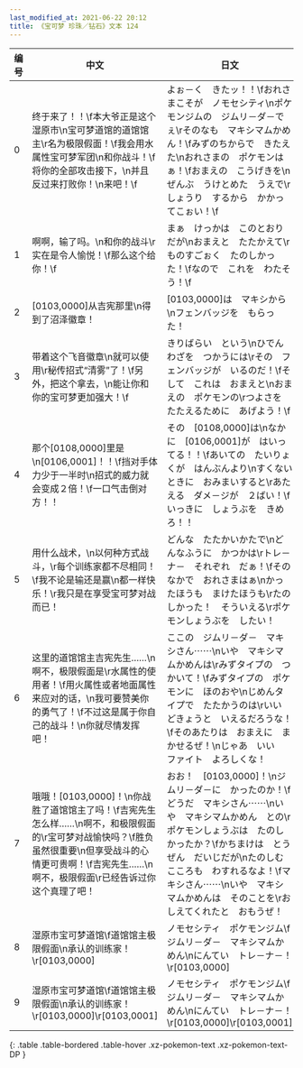 ```yaml
---
last_modified_at: 2021-06-22 20:12
title: 《宝可梦 珍珠／钻石》文本 124
---
```

| 编号 | 中文 | 日文 |
| ---- | ---- | ---- |
| 0 | 终于来了！！\f本大爷正是这个湿原市\n宝可梦道馆的道馆馆主\r名为极限假面！\f我会用水属性宝可梦军团\n和你战斗！\f将你的全部攻击接下，\n并且反过来打败你！\n来吧！\f | よぉ－く　きたッ！！\fおれさまこそが　ノモセシティ\nポケモンジムの　ジムリ－ダ－でぇ\rそのなも　マキシマムかめん！\fみずのちからで　きたえた\nおれさまの　ポケモンはぁ！\fおまえの　こうげきを\nぜんぶ　うけとめた　うえで\rしょうり　するから　かかってこぉい！\f |
| 1 | 啊啊，输了吗。\n和你的战斗\r实在是令人愉悦！\f那么这个给你！\f | まぁ　けっかは　このとおりだが\nおまえと　たたかえて\rものすごぉく　たのしかった！\fなので　これを　わたそう！\f |
| 2 | [0103,0000]从吉宪那里\n得到了沼泽徽章！ | [0103,0000]は　マキシから\nフェンバッジを　もらった！ |
| 3 | 带着这个飞音徽章\n就可以使用\r秘传招式“清雾”了！\f另外，把这个拿去，\n能让你和你的宝可梦更加强大！\f | きりばらい　という\nひでんわざを　つかうには\rその　フェンバッジが　いるのだ！\fそして　これは　おまえと\nおまえの　ポケモンの\rつよさを　たたえるために　あげよう！\f |
| 4 | 那个[0108,0000]里是\n[0106,0001]！！\f挡对手体力少于一半时\n招式的威力就会变成２倍！\f一口气击倒对方！！ | その　[0108,0000]は\nなかに　[0106,0001]が　はいってる！！\fあいての　たいりょくが　はんぶんより\nすくないときに　おみまいすると\rあたえる　ダメ－ジが　２ばい！\fいっきに　しょうぶを　きめろ！！ |
| 5 | 用什么战术，\n以何种方式战斗，\r每个训练家都不尽相同！\f我不论是输还是赢\n都一样快乐！\r我只是在享受宝可梦对战而已！ | どんな　たたかいかたで\nどんなふうに　かつかは\rトレ－ナ－　それぞれ　だぁ！\fそのなかで　おれさまはぁ\nかったほうも　まけたほうも\rたのしかった！　そういえる\rポケモンしょうぶを　したい！ |
| 6 | 这里的道馆馆主吉宪先生……\n啊不，极限假面是\r水属性的使用者！\f用火属性或者地面属性来应对的话，\n我可要赞美你的勇气了！\f不过这是属于你自己的战斗！\n你就尽情发挥吧！ | ここの　ジムリ－ダ－　マキシさん⋯⋯\nいや　マキシマムかめんは\rみずタイプの　つかいて！\fみずタイプの　ポケモンに　ほのおや\nじめんタイプで　たたかうのは\rいい　どきょうと　いえるだろうな！\fそのあたりは　おまえに　まかせるぜ！\nじゃあ　いい　ファイト　よろしくな！ |
| 7 | 哦哦！[0103,0000]！\n你战胜了道馆馆主了吗！\f吉宪先生怎么样……\n啊不，和极限假面的\r宝可梦对战愉快吗？\f胜负虽然很重要\n但享受战斗的心情更可贵啊！\f吉宪先生……\n啊不，极限假面\r已经告诉过你这个真理了吧！ | おお！　[0103,0000]！\nジムリ－ダ－に　かったのか！\fどうだ　マキシさん⋯⋯\nいや　マキシマムかめん　との\rポケモンしょうぶは　たのしかったか？\fかちまけは　とうぜん　だいじだが\nたのしむ　こころも　わすれるなよ！\fマキシさん⋯⋯\nいや　マキシマムかめんは　そのことを\rおしえてくれたと　おもうぜ！ |
| 8 | 湿原市宝可梦道馆\f道馆馆主极限假面\n承认的训练家！\r[0103,0000] | ノモセシティ　ポケモンジム\fジムリ－ダ－　マキシマムかめん\nにんてい　トレ－ナ－！\r[0103,0000] |
| 9 | 湿原市宝可梦道馆\f道馆馆主极限假面\n承认的训练家！\r[0103,0000]\r[0103,0001] | ノモセシティ　ポケモンジム\fジムリ－ダ－　マキシマムかめん\nにんてい　トレ－ナ－！\r[0103,0000]\r[0103,0001] |
{: .table .table-bordered .table-hover .xz-pokemon-text .xz-pokemon-text-DP }